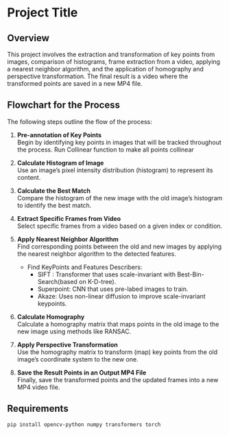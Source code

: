 # Project Title

## Overview

This project involves the extraction and transformation of key points from images, comparison of histograms, frame extraction from a video, applying a nearest neighbor algorithm, and the application of homography and perspective transformation. The final result is a video where the transformed points are saved in a new MP4 file.

## Flowchart for the Process

The following steps outline the flow of the process:

1. **Pre-annotation of Key Points**  
   Begin by identifying key points in images that will be tracked throughout the process.
   Run Collinear function to make all points collinear
2. **Calculate Histogram of Image**  
   Use an image’s pixel intensity distribution (histogram) to represent its content.

3. **Calculate the Best Match**  
   Compare the histogram of the new image with the old image’s histogram to identify the best match.

4. **Extract Specific Frames from Video**  
   Select specific frames from a video based on a given index or condition.

5. **Apply Nearest Neighbor Algorithm**  
   Find corresponding points between the old and new images by applying the nearest neighbor algorithm to the detected features.
   - Find KeyPoints and Features Describers: 
     * SIFT : Transformer that uses scale-invariant with Best-Bin-Search(based on K-D-tree).
     * Superpoint: CNN that uses pre-labed images to train.
     * Akaze: Uses non-linear diffusion to improve scale-invariant keypoints.

6. **Calculate Homography**  
   Calculate a homography matrix that maps points in the old image to the new image using methods like RANSAC.

7. **Apply Perspective Transformation**  
   Use the homography matrix to transform (map) key points from the old image’s coordinate system to the new one.

8. **Save the Result Points in an Output MP4 File**  
   Finally, save the transformed points and the updated frames into a new MP4 video file.

## Requirements

```bash
pip install opencv-python numpy transformers torch
